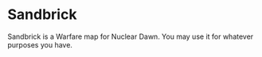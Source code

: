 # Sandbrick
Sandbrick is a Warfare map for Nuclear Dawn. You may use it for whatever purposes you have. 
